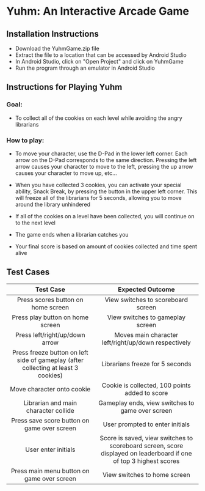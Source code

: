 Yuhm: An Interactive Arcade Game
==========================

Installation Instructions
----------------------------

*	Download the YuhmGame.zip file
*	Extract the file to a location that can be accessed by Android Studio
*	In Android Studio, click on "Open Project" and click on YuhmGame
*	Run the program through an emulator in Android Studio

Instructions for Playing Yuhm
-----------------------------

### Goal:

*	To collect all of the cookies on each level while avoiding the angry librarians

### How to play:

*	To move your character, use the D-Pad in the lower left corner. Each arrow on the D-Pad corresponds to the same direction. Pressing the left arrow causes your character to move to the left, pressing the up arrow causes your character to move up, etc...

*	When you have collected 3 cookies, you can activate your special ability, Snack Break, by pressing the button in the upper left corner. This will freeze all of the librarians for 5 seconds, allowing you to move around the library unhindered

*	If all of the cookies on a level have been collected, you will continue on to the next level

*	The game ends when a librarian catches you

*	Your final score is based on amount of cookies collected and time spent alive

Test Cases
----------------

| Test Case | Expected Outcome |
|:---------:| :---------------:|
| Press scores button on home screen | View switches to scoreboard screen |
| Press play button on home screen | View switches to gameplay screen |
| Press left/right/up/down arrow | Moves main character left/right/up/down respectively |
| Press freeze button on left side of gameplay (after collecting at least 3 cookies) | Librarians freeze for 5 seconds |
| Move character onto cookie | Cookie is collected, 100 points added to score |
| Librarian and main character collide | Gameplay ends, view switches to game over screen |
| Press save score button on game over screen | User prompted to enter initials |
| User enter initials | Score is saved, view switches to scoreboard screen, score displayed on leaderboard if one of top 3 highest scores |
| Press main menu button on game over screen | View switches to home screen |